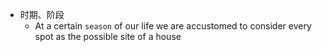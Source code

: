 - 时期、阶段
  - At a certain `season` of our life we are accustomed to consider every spot as the possible site of a house
